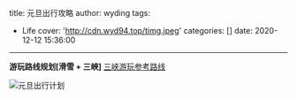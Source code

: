 title: 元旦出行攻略
author: wyding
tags:
  - Life
cover: 'http://cdn.wyd94.top/timg.jpeg'
categories: []
date: 2020-12-12 15:36:00
---
**游玩路线规划[滑雪 + 三峡]**
[三峡游玩参考路线](http://www.mafengwo.cn/sales/375220.html?cid=1030)

<!-- more -->

![元旦出行计划](/images/pasted-14.png)